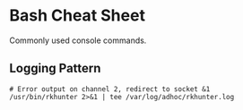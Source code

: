 # Bash Cheat Sheet
Commonly used console commands.

## Logging Pattern
```
# Error output on channel 2, redirect to socket &1
/usr/bin/rkhunter 2>&1 | tee /var/log/adhoc/rkhunter.log
```
